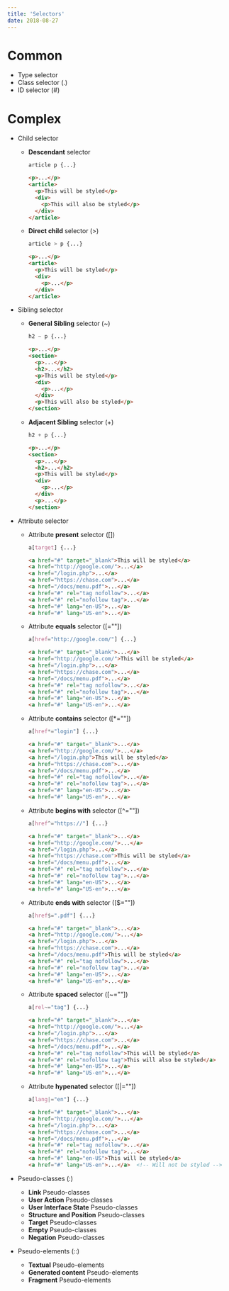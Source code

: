 ```yaml
---
title: 'Selectors'
date: 2018-08-27
---
```


# Common
- Type selector
- Class selector (.)
- ID selector (#)

# Complex
- Child selector

  - **Descendant** selector

    ```css
    article p {...}
    ```

    ```html
    <p>...</p>
    <article>
      <p>This will be styled</p>
      <div>
        <p>This will also be styled</p>
      </div>
    </article>
    ```

  - **Direct child** selector (>)

    ```css
    article > p {...}
    ```

    ```html
    <p>...</p>
    <article>
      <p>This will be styled</p>
      <div>
        <p>...</p>
      </div>
    </article>
    ```

- Sibling selector

  - **General Sibling** selector (~)

    ```css
    h2 ~ p {...}
    ```

    ```html
    <p>...</p>
    <section>
      <p>...</p>
      <h2>...</h2>
      <p>This will be styled</p>
      <div>
        <p>...</p>
      </div>
      <p>This will also be styled</p>
    </section>
    ```

  - **Adjacent Sibling** selector (+)

    ```css
    h2 + p {...}
    ```

    ```html
    <p>...</p>
    <section>
      <p>...</p>
      <h2>...</h2>
      <p>This will be styled</p>
      <div>
        <p>...</p>
      </div>
      <p>...</p>
    </section>
    ```

- Attribute selector

  - Attribute **present** selector ([])

    ```css
    a[target] {...}
    ```

    ```html
    <a href="#" target="_blank">This will be styled</a>
    <a href="http://google.com/">...</a>
    <a href="/login.php">...</a>
    <a href="https://chase.com">...</a>
    <a href="/docs/menu.pdf">...</a>
    <a href="#" rel="tag nofollow">...</a>
    <a href="#" rel="nofollow tag">...</a>
    <a href="#" lang="en-US">...</a>
    <a href="#" lang="US-en">...</a>
    ```

  - Attribute **equals** selector ([=""])

    ```css
    a[href="http://google.com/"] {...}
    ```

    ```html
    <a href="#" target="_blank">...</a>
    <a href="http://google.com/">This will be styled</a>
    <a href="/login.php">...</a>
    <a href="https://chase.com">...</a>
    <a href="/docs/menu.pdf">...</a>
    <a href="#" rel="tag nofollow">...</a>
    <a href="#" rel="nofollow tag">...</a>
    <a href="#" lang="en-US">...</a>
    <a href="#" lang="US-en">...</a>
    ```

  - Attribute **contains** selector ([*=""])

    ```css
    a[href*="login"] {...}
    ```

    ```html
    <a href="#" target="_blank">...</a>
    <a href="http://google.com/">...</a>
    <a href="/login.php">This will be styled</a>
    <a href="https://chase.com">...</a>
    <a href="/docs/menu.pdf">...</a>
    <a href="#" rel="tag nofollow">...</a>
    <a href="#" rel="nofollow tag">...</a>
    <a href="#" lang="en-US">...</a>
    <a href="#" lang="US-en">...</a>
    ```

  - Attribute **begins with** selector ([^=""])

    ```css
    a[href^="https://"] {...}
    ```

    ```html
    <a href="#" target="_blank">...</a>
    <a href="http://google.com/">...</a>
    <a href="/login.php">...</a>
    <a href="https://chase.com">This will be styled</a>
    <a href="/docs/menu.pdf">...</a>
    <a href="#" rel="tag nofollow">...</a>
    <a href="#" rel="nofollow tag">...</a>
    <a href="#" lang="en-US">...</a>
    <a href="#" lang="US-en">...</a>
    ```

  - Attribute **ends with** selector ([$=""])

    ```css
    a[href$=".pdf"] {...}
    ```

    ```html
    <a href="#" target="_blank">...</a>
    <a href="http://google.com/">...</a>
    <a href="/login.php">...</a>
    <a href="https://chase.com">...</a>
    <a href="/docs/menu.pdf">This will be styled</a>
    <a href="#" rel="tag nofollow">...</a>
    <a href="#" rel="nofollow tag">...</a>
    <a href="#" lang="en-US">...</a>
    <a href="#" lang="US-en">...</a>
    ```

  - Attribute **spaced** selector ([~=""])

    ```css
    a[rel~="tag"] {...}
    ```

    ```html
    <a href="#" target="_blank">...</a>
    <a href="http://google.com/">...</a>
    <a href="/login.php">...</a>
    <a href="https://chase.com">...</a>
    <a href="/docs/menu.pdf">...</a>
    <a href="#" rel="tag nofollow">This will be styled</a>
    <a href="#" rel="nofollow tag">This will also be styled</a>
    <a href="#" lang="en-US">...</a>
    <a href="#" lang="US-en">...</a>
    ```

  - Attribute **hypenated** selector ([\|=""])

    ```css
    a[lang|="en"] {...}
    ```

    ```html
    <a href="#" target="_blank">...</a>
    <a href="http://google.com/">...</a>
    <a href="/login.php">...</a>
    <a href="https://chase.com">...</a>
    <a href="/docs/menu.pdf">...</a>
    <a href="#" rel="tag nofollow">...</a>
    <a href="#" rel="nofollow tag">...</a>
    <a href="#" lang="en-US">This will be styled</a>
    <a href="#" lang="US-en">...</a>  <!-- Will not be styled -->
    ```

- Pseudo-classes (:)
  - **Link** Pseudo-classes
  - **User Action** Pseudo-classes
  - **User Interface State** Pseudo-classes
  - **Structure and Position** Pseudo-classes
  - **Target** Pseudo-classes
  - **Empty** Pseudo-classes
  - **Negation** Pseudo-classes
- Pseudo-elements (::)
  - **Textual** Pseudo-elements
  - **Generated content** Pseudo-elements
  - **Fragment** Pseudo-elements
